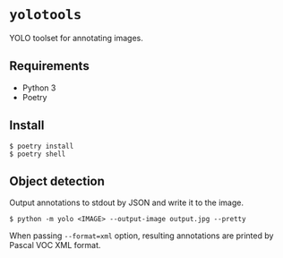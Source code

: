 # `yolotools`

YOLO toolset for annotating images.

## Requirements

- Python 3
- Poetry

## Install

```shell
$ poetry install
$ poetry shell
```

## Object detection

Output annotations to stdout by JSON and write it to the image.

```shell
$ python -m yolo <IMAGE> --output-image output.jpg --pretty
```

When passing `--format=xml` option, resulting annotations are printed by Pascal VOC XML format.
